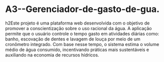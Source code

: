 # A3--Gerenciador-de-gasto-de-gua.
h2Este projeto é uma plataforma web desenvolvida com o objetivo de promover a conscientização sobre o uso racional da água. A aplicação permite que o usuário controle o tempo gasto em atividades diárias como: banho, escovação de dentes e lavagem de louça por meio de um cronômetro integrado. Com base nesse tempo, o sistema estima o volume médio de água consumido, incentivando práticas mais sustentáveis e auxiliando na economia de recursos hídricos.
